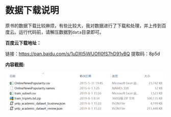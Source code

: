 # 数据下载说明
原书的数据下载比较麻烦，有些比较大，我对数据进行了下载和处理，并上传到百度云。运行代码前，请解压数据到`data`目录即可。

**百度云下载地址：**

链接：https://pan.baidu.com/s/1uDXt5jWUOfI0fS7hD91vBQ 
提取码：8p5d 

**内容截图:**

![](../images/data.png)

